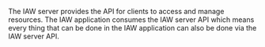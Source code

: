 The IAW server provides the API for clients to access and manage resources. The IAW application consumes the IAW server
API which means every thing that can be done in the IAW application can also be done via the IAW server API.
